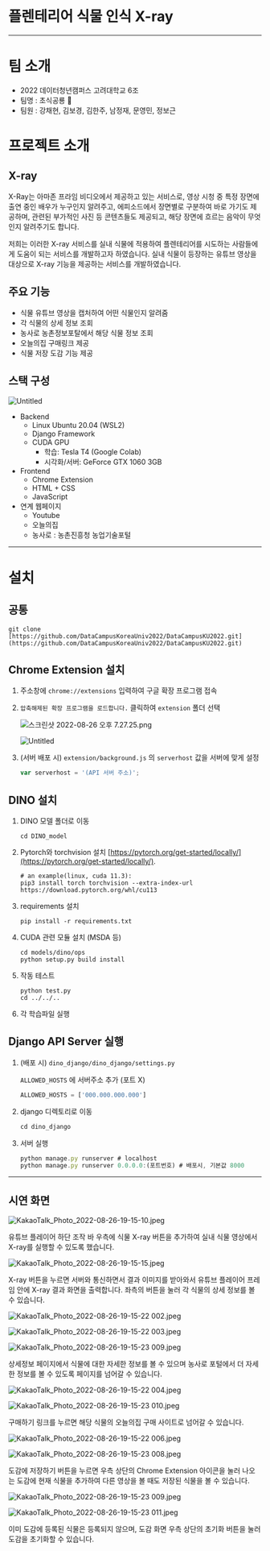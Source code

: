# 플렌테리어 식물 인식 X-ray

---

# 팀 소개

- 2022 데이터청년캠퍼스 고려대학교 6조
- 팀명 : 초식공룡 🦕
- 팀원 : 강채현, 김보경, 김한주, 남정재, 문영민, 정보근

# 프로젝트 소개

## X-ray

X-Ray는 아마존 프라임 비디오에서 제공하고 있는 서비스로, 영상 시청 중 특정 장면에 출연 중인 배우가 누구인지 알려주고, 에피소드에서 장면별로 구분하여 바로 가기도 제공하며, 관련된 부가적인 사진 등 콘텐츠들도 제공되고, 해당 장면에 흐르는 음악이 무엇인지 알려주기도 합니다.

저희는 이러한 X-ray 서비스를 실내 식물에 적용하여 플렌테리어를 시도하는 사람들에게 도움이 되는 서비스를 개발하고자 하였습니다. 실내 식물이 등장하는 유튜브 영상을 대상으로 X-ray 기능을 제공하는 서비스를 개발하였습니다.

## 주요 기능

- 식물 유튜브 영상을 캡처하여 어떤 식물인지 알려줌
- 각 식물의 상세 정보 조회
- 농사로 농촌정보포탈에서 해당 식물 정보 조회
- 오늘의집 구매링크 제공
- 식물 저장 도감 기능 제공

## 스택 구성

![Untitled](%E1%84%91%E1%85%B3%E1%86%AF%E1%84%85%E1%85%A6%E1%86%AB%E1%84%90%E1%85%A6%E1%84%85%E1%85%B5%E1%84%8B%E1%85%A5%20%E1%84%89%E1%85%B5%E1%86%A8%E1%84%86%E1%85%AE%E1%86%AF%20%E1%84%8B%E1%85%B5%E1%86%AB%E1%84%89%E1%85%B5%E1%86%A8%20X-ray%20e4ffc24a345949238559abbf92336495/Untitled.png)

- Backend
    - Linux Ubuntu 20.04 (WSL2)
    - Django Framework
    - CUDA GPU
        - 학습: Tesla T4 (Google Colab)
        - 시각화/서버: GeForce GTX 1060 3GB
- Frontend
    - Chrome Extension
    - HTML + CSS
    - JavaScript
- 연계 웹페이지
    - Youtube
    - 오늘의집
    - 농사로 : 농촌진흥청 농업기술포털

---

# 설치

## 공통

```
git clone [https://github.com/DataCampusKoreaUniv2022/DataCampusKU2022.git](https://github.com/DataCampusKoreaUniv2022/DataCampusKU2022.git)
```

## Chrome Extension 설치

1. 주소창에 `chrome://extensions` 입력하여 구글 확장 프로그램 접속
2. `압축해제된 확장 프로그램을 로드합니다.` 클릭하여 `extension` 폴더 선택
    
    ![스크린샷 2022-08-26 오후 7.27.25.png](%E1%84%91%E1%85%B3%E1%86%AF%E1%84%85%E1%85%A6%E1%86%AB%E1%84%90%E1%85%A6%E1%84%85%E1%85%B5%E1%84%8B%E1%85%A5%20%E1%84%89%E1%85%B5%E1%86%A8%E1%84%86%E1%85%AE%E1%86%AF%20%E1%84%8B%E1%85%B5%E1%86%AB%E1%84%89%E1%85%B5%E1%86%A8%20X-ray%20e4ffc24a345949238559abbf92336495/%25E1%2584%2589%25E1%2585%25B3%25E1%2584%258F%25E1%2585%25B3%25E1%2584%2585%25E1%2585%25B5%25E1%2586%25AB%25E1%2584%2589%25E1%2585%25A3%25E1%2586%25BA_2022-08-26_%25E1%2584%258B%25E1%2585%25A9%25E1%2584%2592%25E1%2585%25AE_7.27.25.png)
    
    ![Untitled](%E1%84%91%E1%85%B3%E1%86%AF%E1%84%85%E1%85%A6%E1%86%AB%E1%84%90%E1%85%A6%E1%84%85%E1%85%B5%E1%84%8B%E1%85%A5%20%E1%84%89%E1%85%B5%E1%86%A8%E1%84%86%E1%85%AE%E1%86%AF%20%E1%84%8B%E1%85%B5%E1%86%AB%E1%84%89%E1%85%B5%E1%86%A8%20X-ray%20e4ffc24a345949238559abbf92336495/Untitled%201.png)
    
3. (서버 배포 시) `extension/background.js` 의 `serverhost` 값을 서버에 맞게 설정
    
    ```jsx
    var serverhost = '(API 서버 주소)';
    ```
    

## DINO 설치

1. DINO 모델 폴더로 이동
    
    ```
    cd DINO_model
    ```
    
2. Pytorch와 torchvision 설치 [https://pytorch.org/get-started/locally/](https://pytorch.org/get-started/locally/).
    
    ```
    # an example(linux, cuda 11.3):
    pip3 install torch torchvision --extra-index-url https://download.pytorch.org/whl/cu113
    ```
    
3. requirements 설치
    
    ```
    pip install -r requirements.txt
    ```
    
4. CUDA 관련 모듈 설치 (MSDA 등)
    
    ```
    cd models/dino/ops
    python setup.py build install
    ```
    
5. 작동 테스트
    
    ```
    python test.py
    cd ../../..
    ```
    
6. 각 학습파일 실행

## Django API Server 실행

1. (배포 시) `dino_django/dino_django/settings.py`
    
    `ALLOWED_HOSTS` 에 서버주소 추가 (포트 X)
    
    ```jsx
    ALLOWED_HOSTS = ['000.000.000.000']
    ```
    
2. django 디렉토리로 이동
    
    ```jsx
    cd dino_django
    ```
    
3. 서버 실행
    
    ```jsx
    python manage.py runserver # localhost
    python manage.py runserver 0.0.0.0:(포트번호) # 배포시, 기본값 8000
    ```
    

---

## 시연 화면

![KakaoTalk_Photo_2022-08-26-19-15-10.jpeg](%E1%84%91%E1%85%B3%E1%86%AF%E1%84%85%E1%85%A6%E1%86%AB%E1%84%90%E1%85%A6%E1%84%85%E1%85%B5%E1%84%8B%E1%85%A5%20%E1%84%89%E1%85%B5%E1%86%A8%E1%84%86%E1%85%AE%E1%86%AF%20%E1%84%8B%E1%85%B5%E1%86%AB%E1%84%89%E1%85%B5%E1%86%A8%20X-ray%20e4ffc24a345949238559abbf92336495/KakaoTalk_Photo_2022-08-26-19-15-10.jpeg)

유튜브 플레이어 하단 조작 바 우측에 식물 X-ray 버튼을 추가하여 실내 식물 영상에서 X-ray를 실행할 수 있도록 했습니다.

![KakaoTalk_Photo_2022-08-26-19-15-15.jpeg](%E1%84%91%E1%85%B3%E1%86%AF%E1%84%85%E1%85%A6%E1%86%AB%E1%84%90%E1%85%A6%E1%84%85%E1%85%B5%E1%84%8B%E1%85%A5%20%E1%84%89%E1%85%B5%E1%86%A8%E1%84%86%E1%85%AE%E1%86%AF%20%E1%84%8B%E1%85%B5%E1%86%AB%E1%84%89%E1%85%B5%E1%86%A8%20X-ray%20e4ffc24a345949238559abbf92336495/KakaoTalk_Photo_2022-08-26-19-15-15.jpeg)

X-ray 버튼을 누르면 서버와 통신하면서 결과 이미지를 받아와서 유튜브 플레이어 프레임 안에 X-ray 결과 화면을 출력합니다. 좌측의 버튼을 눌러 각 식물의 상세 정보를 볼 수 있습니다.

![KakaoTalk_Photo_2022-08-26-19-15-22 002.jpeg](%E1%84%91%E1%85%B3%E1%86%AF%E1%84%85%E1%85%A6%E1%86%AB%E1%84%90%E1%85%A6%E1%84%85%E1%85%B5%E1%84%8B%E1%85%A5%20%E1%84%89%E1%85%B5%E1%86%A8%E1%84%86%E1%85%AE%E1%86%AF%20%E1%84%8B%E1%85%B5%E1%86%AB%E1%84%89%E1%85%B5%E1%86%A8%20X-ray%20e4ffc24a345949238559abbf92336495/KakaoTalk_Photo_2022-08-26-19-15-22_002.jpeg)

![KakaoTalk_Photo_2022-08-26-19-15-22 003.jpeg](%E1%84%91%E1%85%B3%E1%86%AF%E1%84%85%E1%85%A6%E1%86%AB%E1%84%90%E1%85%A6%E1%84%85%E1%85%B5%E1%84%8B%E1%85%A5%20%E1%84%89%E1%85%B5%E1%86%A8%E1%84%86%E1%85%AE%E1%86%AF%20%E1%84%8B%E1%85%B5%E1%86%AB%E1%84%89%E1%85%B5%E1%86%A8%20X-ray%20e4ffc24a345949238559abbf92336495/KakaoTalk_Photo_2022-08-26-19-15-22_003.jpeg)

![KakaoTalk_Photo_2022-08-26-19-15-23 009.jpeg](%E1%84%91%E1%85%B3%E1%86%AF%E1%84%85%E1%85%A6%E1%86%AB%E1%84%90%E1%85%A6%E1%84%85%E1%85%B5%E1%84%8B%E1%85%A5%20%E1%84%89%E1%85%B5%E1%86%A8%E1%84%86%E1%85%AE%E1%86%AF%20%E1%84%8B%E1%85%B5%E1%86%AB%E1%84%89%E1%85%B5%E1%86%A8%20X-ray%20e4ffc24a345949238559abbf92336495/KakaoTalk_Photo_2022-08-26-19-15-23_009.jpeg)

상세정보 페이지에서 식물에 대한 자세한 정보를 볼 수 있으며 농사로 포털에서 더 자세한 정보를 볼 수 있도록 페이지를 넘어갈 수 있습니다.

![KakaoTalk_Photo_2022-08-26-19-15-22 004.jpeg](%E1%84%91%E1%85%B3%E1%86%AF%E1%84%85%E1%85%A6%E1%86%AB%E1%84%90%E1%85%A6%E1%84%85%E1%85%B5%E1%84%8B%E1%85%A5%20%E1%84%89%E1%85%B5%E1%86%A8%E1%84%86%E1%85%AE%E1%86%AF%20%E1%84%8B%E1%85%B5%E1%86%AB%E1%84%89%E1%85%B5%E1%86%A8%20X-ray%20e4ffc24a345949238559abbf92336495/KakaoTalk_Photo_2022-08-26-19-15-22_004.jpeg)

![KakaoTalk_Photo_2022-08-26-19-15-23 010.jpeg](%E1%84%91%E1%85%B3%E1%86%AF%E1%84%85%E1%85%A6%E1%86%AB%E1%84%90%E1%85%A6%E1%84%85%E1%85%B5%E1%84%8B%E1%85%A5%20%E1%84%89%E1%85%B5%E1%86%A8%E1%84%86%E1%85%AE%E1%86%AF%20%E1%84%8B%E1%85%B5%E1%86%AB%E1%84%89%E1%85%B5%E1%86%A8%20X-ray%20e4ffc24a345949238559abbf92336495/KakaoTalk_Photo_2022-08-26-19-15-23_010.jpeg)

구매하기 링크를 누르면 해당 식물의 오늘의집 구매 사이트로 넘어갈 수 있습니다.

![KakaoTalk_Photo_2022-08-26-19-15-22 006.jpeg](%E1%84%91%E1%85%B3%E1%86%AF%E1%84%85%E1%85%A6%E1%86%AB%E1%84%90%E1%85%A6%E1%84%85%E1%85%B5%E1%84%8B%E1%85%A5%20%E1%84%89%E1%85%B5%E1%86%A8%E1%84%86%E1%85%AE%E1%86%AF%20%E1%84%8B%E1%85%B5%E1%86%AB%E1%84%89%E1%85%B5%E1%86%A8%20X-ray%20e4ffc24a345949238559abbf92336495/KakaoTalk_Photo_2022-08-26-19-15-22_006.jpeg)

![KakaoTalk_Photo_2022-08-26-19-15-23 008.jpeg](%E1%84%91%E1%85%B3%E1%86%AF%E1%84%85%E1%85%A6%E1%86%AB%E1%84%90%E1%85%A6%E1%84%85%E1%85%B5%E1%84%8B%E1%85%A5%20%E1%84%89%E1%85%B5%E1%86%A8%E1%84%86%E1%85%AE%E1%86%AF%20%E1%84%8B%E1%85%B5%E1%86%AB%E1%84%89%E1%85%B5%E1%86%A8%20X-ray%20e4ffc24a345949238559abbf92336495/KakaoTalk_Photo_2022-08-26-19-15-23_008.jpeg)

도감에 저장하기 버튼을 누르면 우측 상단의 Chrome Extension 아이콘을 눌러 나오는 도감에 현재 식물을 추가하여 다른 영상을 볼 때도 저장된 식물을 볼 수 있습니다.

![KakaoTalk_Photo_2022-08-26-19-15-23 009.jpeg](%E1%84%91%E1%85%B3%E1%86%AF%E1%84%85%E1%85%A6%E1%86%AB%E1%84%90%E1%85%A6%E1%84%85%E1%85%B5%E1%84%8B%E1%85%A5%20%E1%84%89%E1%85%B5%E1%86%A8%E1%84%86%E1%85%AE%E1%86%AF%20%E1%84%8B%E1%85%B5%E1%86%AB%E1%84%89%E1%85%B5%E1%86%A8%20X-ray%20e4ffc24a345949238559abbf92336495/KakaoTalk_Photo_2022-08-26-19-15-23_009%201.jpeg)

![KakaoTalk_Photo_2022-08-26-19-15-23 011.jpeg](%E1%84%91%E1%85%B3%E1%86%AF%E1%84%85%E1%85%A6%E1%86%AB%E1%84%90%E1%85%A6%E1%84%85%E1%85%B5%E1%84%8B%E1%85%A5%20%E1%84%89%E1%85%B5%E1%86%A8%E1%84%86%E1%85%AE%E1%86%AF%20%E1%84%8B%E1%85%B5%E1%86%AB%E1%84%89%E1%85%B5%E1%86%A8%20X-ray%20e4ffc24a345949238559abbf92336495/KakaoTalk_Photo_2022-08-26-19-15-23_011.jpeg)

이미 도감에 등록된 식물은 등록되지 않으며, 도감 화면 우측 상단의 초기화 버튼을 눌러 도감을 초기화할 수 있습니다.